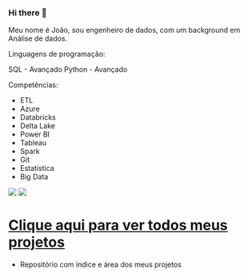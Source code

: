 ### Hi there 👋
Meu nome é João, sou engenheiro de dados, com um background em Análise de dados.

Linguagens de programação:

SQL    - Avançado
Python - Avançado

Competências:

- ETL
- Azure
- Databricks
- Delta Lake
- Power BI
- Tableau
- Spark
- Git
- Estatística
- Big Data


<a href = "mailto:rosseto.analytics@gmail.com"><img loading="lazy" src="https://img.shields.io/badge/Gmail-D14836?style=for-the-badge&logo=gmail&logoColor=white" target="_blank"></a> <a href="https://www.linkedin.com/in/joaorosseto//" target="_blank"><img loading="lazy" src="https://img.shields.io/badge/-LinkedIn-%230077B5?style=for-the-badge&logo=linkedin&logoColor=white" target="_blank"></a>   


# [Clique aqui para ver todos meus projetos](https://github.com/RossetoAnalytics/Repository)
- Repositório com índice e área dos meus projetos 
